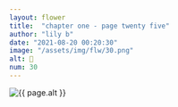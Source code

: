 ```yaml
---
layout: flower
title:  "chapter one - page twenty five"
author: "lily b"
date: "2021-08-20 00:20:30"
image: "/assets/img/flw/30.png"
alt: 🌼
num: 30
---
```


<picture>
    <source media="all and (orientation: landscape)" srcset="{{ site.baseurl }}{{ page.image }}">
    <img src="{{ site.baseurl }}{{ page.image }}" alt="{{ page.alt }}">
</picture>